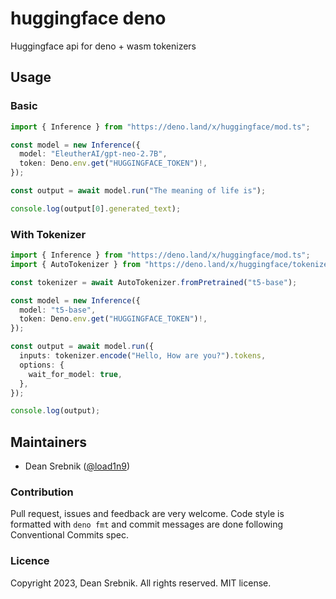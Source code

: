 # huggingface deno

Huggingface api for deno + wasm tokenizers

## Usage

### Basic

```ts
import { Inference } from "https://deno.land/x/huggingface/mod.ts";

const model = new Inference({
  model: "EleutherAI/gpt-neo-2.7B",
  token: Deno.env.get("HUGGINGFACE_TOKEN")!,
});

const output = await model.run("The meaning of life is");

console.log(output[0].generated_text);
```

### With Tokenizer

```ts
import { Inference } from "https://deno.land/x/huggingface/mod.ts";
import { AutoTokenizer } from "https://deno.land/x/huggingface/tokenizers/mod.ts";

const tokenizer = await AutoTokenizer.fromPretrained("t5-base");

const model = new Inference({
  model: "t5-base",
  token: Deno.env.get("HUGGINGFACE_TOKEN")!,
});

const output = await model.run({
  inputs: tokenizer.encode("Hello, How are you?").tokens,
  options: {
    wait_for_model: true,
  },
});

console.log(output);
```

## Maintainers

- Dean Srebnik ([@load1n9](https://github.com/load1n9))

### Contribution

Pull request, issues and feedback are very welcome. Code style is formatted with
`deno fmt` and commit messages are done following Conventional Commits spec.

### Licence

Copyright 2023, Dean Srebnik. All rights reserved. MIT license.
